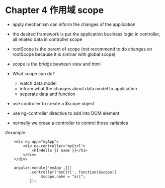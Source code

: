 # Chapter 4 作用域 scope
- apply mechanism can inform the changes of the application
- the desired framework is put the application business logic in controller, all related data in controller scope
- rootScope is the parent of scope (not recommend to do changes on rootScope because it is similiar with global scope)
- scope is the bridge bewteen view and html

- What scope can do?
    - watch data model 
    - inform what the changes about data model to application
    - seperate data and function

- use controller to create a $scope object
- use ng-controller directive to add into DOM element
- normally we creae a controller to control those variables 

#example
```
    <div ng-app="myApp">
        <div ng-controller="myCtrl">
            <h1>Hello {{ name }}</h1>
        </div>
    </div>

    angular.module('myApp',[])
           .controller('myCtrl', function($scope){
                $scope.name = "ari";
           });
```